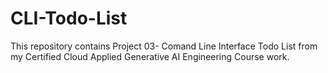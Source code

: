 ﻿# CLI-Todo-List
This repository contains Project 03- Comand Line Interface Todo List from my Certified Cloud Applied Generative AI Engineering Course work.
